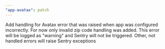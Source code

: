 ```yaml
---
"app-avatax": patch
---
```


Add handling for Avatax error that was raised when app was configured incorrectly. For now only invalid zip code handling was added. This error will be logged as "warning" and Sentry will not be triggered. Other, not handled errors will raise Sentry exceptions
